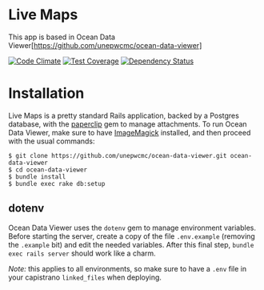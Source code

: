 Live Maps
======

This app is based in Ocean Data Viewer[https://github.com/unepwcmc/ocean-data-viewer]

[![Code Climate](https://codeclimate.com/github/unepwcmc/ocean-data-viewer/badges/gpa.svg)](https://codeclimate.com/github/unepwcmc/ocean-data-viewer)
[![Test Coverage](https://codeclimate.com/github/unepwcmc/ocean-data-viewer/badges/coverage.svg)](https://codeclimate.com/github/unepwcmc/ocean-data-viewer/coverage)
[![Dependency Status](https://gemnasium.com/unepwcmc/ocean-data-viewer.svg)](https://gemnasium.com/unepwcmc/ocean-data-viewer)

# Installation

Live Maps is a pretty standard Rails application, backed by a Postgres database, with the [paperclip](https://github.com/thoughtbot/paperclip) gem to manage attachments. To run Ocean Data Viewer, make sure to have [ImageMagick](https://github.com/thoughtbot/paperclip#image-processor) installed, and then proceed with the usual commands:
```
$ git clone https://github.com/unepwcmc/ocean-data-viewer.git ocean-data-viewer
$ cd ocean-data-viewer
$ bundle install
$ bundle exec rake db:setup
```

## dotenv

Ocean Data Viewer uses the `dotenv` gem to manage environment variables. Before starting the server, create a copy of the file `.env.example` (removing the `.example` bit) and edit the needed variables. After this final step, `bundle exec rails server` should work like a charm.

*Note:* this applies to all environments, so make sure to have a `.env` file in your capistrano `linked_files` when deploying.
